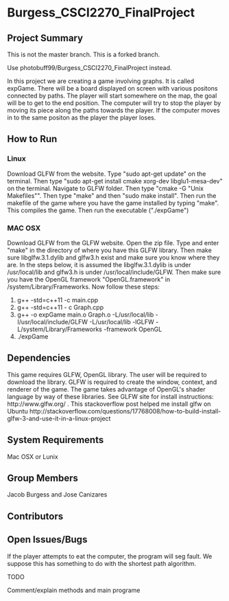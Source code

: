 # Burgess_CSCI2270_FinalProject
<h2>Project Summary</h2>
<p> This is not the master branch. This is a forked branch. </p>
<p> Use photobuff99/Burgess_CSCI2270_FinalProject instead. </p>
<p> In this project we are creating a game involving graphs. It is called expGame. There will be a board displayed on screen with various positons connected by paths. The player will start somewhere on the map, the goal will be to get to the end position. The computer will try to stop the player by moving its piece along the paths towards the player.  If the computer moves in to the same positon as the player the player loses. </p>
<h2>How to Run</h2>
<h3> Linux </h3>
<p>Download GLFW from the website. Type "sudo apt-get update" on the terminal. Then type "sudo apt-get install cmake xorg-dev libglu1-mesa-dev" on the terminal. Navigate to GLFW folder. Then type "cmake -G "Unix Makefiles"". Then type "make" and then "sudo make install". Then run the makefile of the game where you have the game installed by typing "make". This compiles the game. Then run the executable ("./expGame") </p>
<h3> MAC OSX </h3>
<p> Download GLFW from the GLFW website. Open the zip file. Type and enter "make" in the directory of where you have this GLFW library. Then make sure libglfw.3.1.dylib and glfw3.h exist and make sure you know where they are. In the steps below, it is assumed the libglfw.3.1.dylib is under /usr/local/lib and glfw3.h is under /usr/local/include/GLFW. Then make sure you have the OpenGL framework "OpenGL.framework" in /system/Library/Frameworks. Now follow these steps:</p>

1. g++ -std=c++11 -c main.cpp
2. g++ -std=c++11 - c Graph.cpp
3. g++ -o expGame main.o Graph.o -L/usr/local/lib -I/usr/local/include/GLFW -L/usr/local/lib -lGLFW -L/system/Library/Frameworks -framework OpenGL 
4. ./expGame

<h2>Dependencies</h2>
<p> This game requires GLFW, OpenGL library. The user will be required to download the library. GLFW is required to create the window, context, and renderer of the game. The game takes advantage of OpenGL's shader language by way of these libraries. See GLFW site for install instructions: http://www.glfw.org/ . This stackoverflow post helped me install glfw on Ubuntu http://stackoverflow.com/questions/17768008/how-to-build-install-glfw-3-and-use-it-in-a-linux-project
</p>
<h2>System Requirements</h2>
<p> Mac OSX or Lunix </p>
<h2>Group Members</h2>
<p> Jacob Burgess and Jose Canizares </p>
<h2>Contributors</h2>
<h2>Open Issues/Bugs</h2>
<p> If the player attempts to eat the computer, the program will seg fault. We suppose this has something to do with the shortest path algorithm. </p>
TODO
<p>Comment/explain methods and main programe</p>

